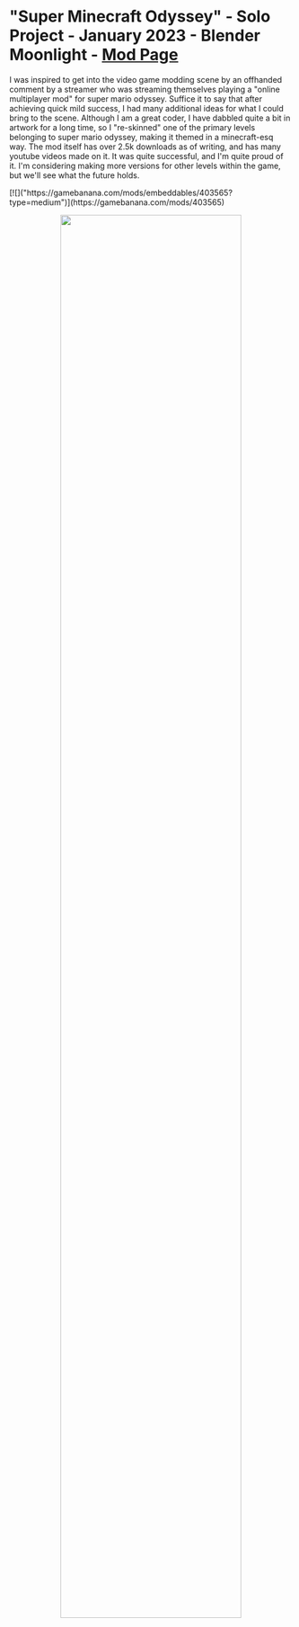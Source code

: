 # "Super Minecraft Odyssey" - Solo Project - January 2023 - Blender Moonlight - [Mod Page](https://gamebanana.com/mods/403565)
<p>
I was inspired to get into the video game modding scene by an offhanded comment by a streamer who was streaming themselves playing a "online multiplayer mod" for super mario odyssey. Suffice it to say that
after achieving quick mild success, I had many additional ideas for what I could bring to the scene. Although I am a great coder, I have dabbled quite a bit in artwork for a long time, so I "re-skinned" one of
the primary levels belonging to super mario odyssey, making it themed in a minecraft-esq way. The mod itself has over 2.5k downloads as of writing, and has many youtube videos made on it. It was quite successful,
and I'm quite proud of it. I'm considering making more versions for other levels within the game, but we'll see what the future holds.
</p>
[![]("https://gamebanana.com/mods/embeddables/403565?type=medium")](https://gamebanana.com/mods/403565)
<p align="center" width="100%">
    <img width="80%" src="https://gamebanana.com/mods/embeddables/403565?type=medium">
</p>